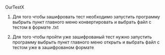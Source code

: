 OurTestX

1. Для того чтобы зашифровать тест необходимо запустить программу выбрыть пункт главного меню конвертировать и выбрать файл с тестом в формате .txt

2. Для того чтобы пройти уже зашифрованый тест нужно запустить программу выбрыть пункт главного меню открыть и выбрать файл с тестом уже в зашифрованом формате